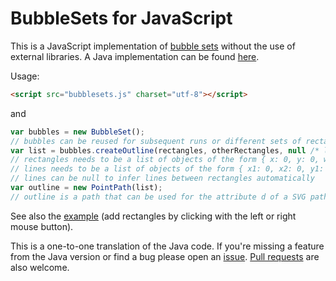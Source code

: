 BubbleSets for JavaScript
=========================

This is a JavaScript implementation of [bubble sets](http://vialab.science.uoit.ca/portfolio/bubblesets)
without the use of external libraries. A Java implementation can be found [here](https://github.com/JosuaKrause/Bubble-Sets).

Usage:

```html
<script src="bubblesets.js" charset="utf-8"></script>
```

and

```javascript
var bubbles = new BubbleSet();
// bubbles can be reused for subsequent runs or different sets of rectangles
var list = bubbles.createOutline(rectangles, otherRectangles, null /* lines */);
// rectangles needs to be a list of objects of the form { x: 0, y: 0, width: 0, height: 0 }
// lines needs to be a list of objects of the form { x1: 0, x2: 0, y1: 0, y2: 0 }
// lines can be null to infer lines between rectangles automatically
var outline = new PointPath(list);
// outline is a path that can be used for the attribute d of a SVG path element
```

See also the [example](http://josuakrause.github.io/bubblesets-js/) (add rectangles by clicking with the left or right mouse button).

This is a one-to-one translation of the Java code. If you're missing a feature from the Java version or find a bug please open an [issue](https://github.com/JosuaKrause/bubblesets-js/issues/new). [Pull requests](https://github.com/JosuaKrause/bubblesets-js/compare) are also welcome.
